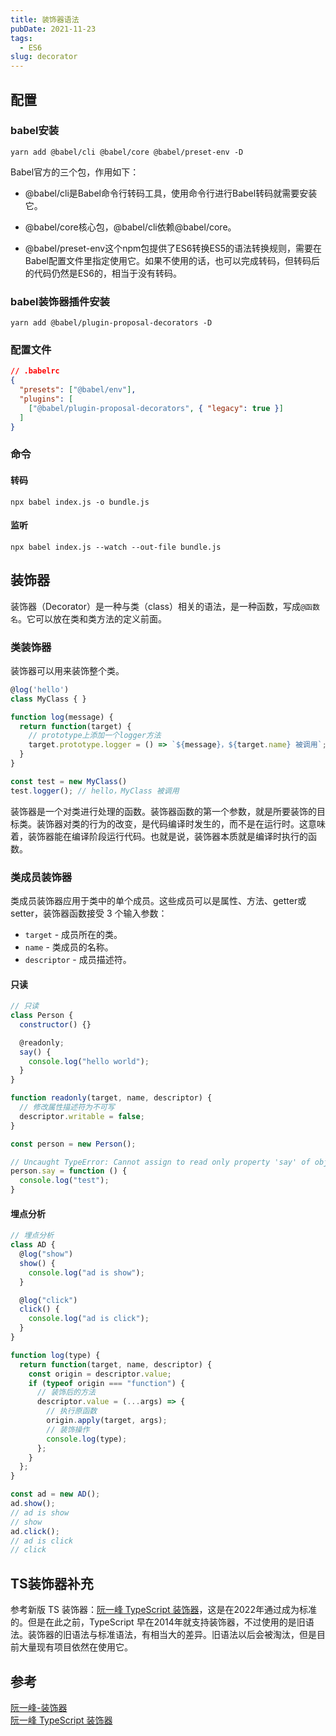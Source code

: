 ```yaml
---
title: 装饰器语法
pubDate: 2021-11-23
tags:
  - ES6
slug: decorator
---
```


##  配置

### babel安装

```shell
yarn add @babel/cli @babel/core @babel/preset-env -D
```

Babel官方的三个包，作用如下：

- @babel/cli是Babel命令行转码工具，使用命令行进行Babel转码就需要安装它。

- @babel/core核心包，@babel/cli依赖@babel/core。
- @babel/preset-env这个npm包提供了ES6转换ES5的语法转换规则，需要在Babel配置文件里指定使用它。如果不使用的话，也可以完成转码，但转码后的代码仍然是ES6的，相当于没有转码。

### babel装饰器插件安装

```shell
yarn add @babel/plugin-proposal-decorators -D  
```

### 配置文件

```json
// .babelrc
{
  "presets": ["@babel/env"],
  "plugins": [
    ["@babel/plugin-proposal-decorators", { "legacy": true }]
  ]
}
```

### 命令

#### 转码

```shell
npx babel index.js -o bundle.js
```

#### 监听

```shell
npx babel index.js --watch --out-file bundle.js
```

## 装饰器

装饰器（Decorator）是一种与类（class）相关的语法，是一种函数，写成`@函数名`。它可以放在类和类方法的定义前面。

### 类装饰器

装饰器可以用来装饰整个类。

```js
@log('hello')
class MyClass { }

function log(message) {
  return function(target) {
    // prototype上添加一个logger方法
    target.prototype.logger = () => `${message}，${target.name} 被调用`;
  }
}

const test = new MyClass()
test.logger(); // hello，MyClass 被调用
```

装饰器是一个对类进行处理的函数。装饰器函数的第一个参数，就是所要装饰的目标类。装饰器对类的行为的改变，是代码编译时发生的，而不是在运行时。这意味着，装饰器能在编译阶段运行代码。也就是说，装饰器本质就是编译时执行的函数。

### 类成员装饰器

类成员装饰器应用于类中的单个成员。这些成员可以是属性、方法、getter或setter，装饰器函数接受 3 个输入参数：

- `target` - 成员所在的类。
- `name` - 类成员的名称。
- `descriptor` - 成员描述符。

#### 只读

```js
// 只读
class Person {
  constructor() {}

  @readonly;
  say() {
    console.log("hello world");
  }
}

function readonly(target, name, descriptor) {
  // 修改属性描述符为不可写
  descriptor.writable = false;
}

const person = new Person();

// Uncaught TypeError: Cannot assign to read only property 'say' of object '#<Person>'
person.say = function () {
  console.log("test");
}
```

#### 埋点分析

```js
// 埋点分析
class AD {
  @log("show")
  show() {
    console.log("ad is show");
  }

  @log("click")
  click() {
    console.log("ad is click");
  }
}

function log(type) {
  return function(target, name, descriptor) {
    const origin = descriptor.value;
    if (typeof origin === "function") {
      // 装饰后的方法
      descriptor.value = (...args) => {
        // 执行原函数
        origin.apply(target, args);
        // 装饰操作
        console.log(type);
      };
    }
  };
}

const ad = new AD();
ad.show();
// ad is show 
// show
ad.click();
// ad is click
// click
```


## TS装饰器补充

参考新版 TS 装饰器：[阮一峰 TypeScript 装饰器](https://wangdoc.com/typescript/decorator)，这是在2022年通过成为标准的。但是在此之前，TypeScript 早在2014年就支持装饰器，不过使用的是旧语法。装饰器的旧语法与标准语法，有相当大的差异。旧语法以后会被淘汰，但是目前大量现有项目依然在使用它。


## 参考

[阮一峰-装饰器](https://es6.ruanyifeng.com/#docs/decorator)\
[阮一峰 TypeScript 装饰器](https://wangdoc.com/typescript/decorator)
